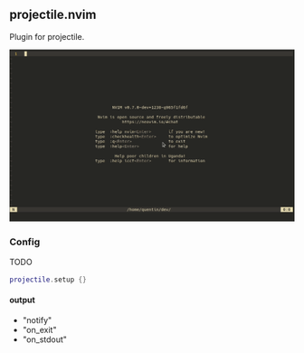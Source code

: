 ## projectile.nvim

Plugin for projectile.

![](_resources/demo.gif)

### Config
TODO
```lua
projectile.setup {}
```

#### output
- "notify"
- "on_exit"
- "on_stdout"
